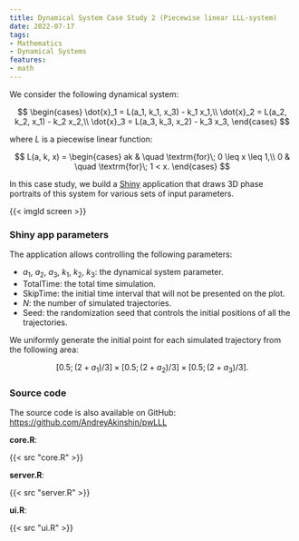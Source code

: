 ```yaml
---
title: Dynamical System Case Study 2 (Piecewise linear LLL-system)
date: 2022-07-17
tags:
- Mathematics
- Dynamical Systems
features:
- math
---
```


We consider the following dynamical system:

$$
\begin{cases}
  \dot{x}_1 = L(a_1, k_1, x_3) - k_1 x_1,\\
  \dot{x}_2 = L(a_2, k_2, x_1) - k_2 x_2,\\
  \dot{x}_3 = L(a_3, k_3, x_2) - k_3 x_3,
\end{cases}
$$

where $L$ is a piecewise linear function:

$$
L(a, k, x) = \begin{cases}
ak & \quad \textrm{for}\; 0 \leq x \leq 1,\\
0 & \quad \textrm{for}\; 1 < x.
\end{cases}
$$

In this case study, we build a [Shiny](https://shiny.rstudio.com/) application that draws 3D phase portraits of this system for various sets of input parameters.

{{< imgld screen >}}

<!--more-->

### Shiny app parameters

The application allows controlling the following parameters:

* $a_1$, $a_2$, $a_3$, $k_1$, $k_2$, $k_3$: the dynamical system parameter.
* $\textrm{TotalTime}$: the total time simulation.
* $\textrm{SkipTime}$: the initial time interval that will not be presented on the plot.
* $N$: the number of simulated trajectories.
* $\textrm{Seed}$: the randomization seed that controls the initial positions of all the trajectories.

We uniformly generate the initial point for each simulated trajectory from the following area:

$$
[0.5; (2+a_1)/3]
\times
[0.5; (2+a_2)/3]
\times
[0.5; (2+a_3)/3].
$$

### Source code

The source code is also available on GitHub: https://github.com/AndreyAkinshin/pwLLL

**core.R**:

{{< src "core.R" >}}

**server.R**:

{{< src "server.R" >}}

**ui.R**:

{{< src "ui.R" >}}
